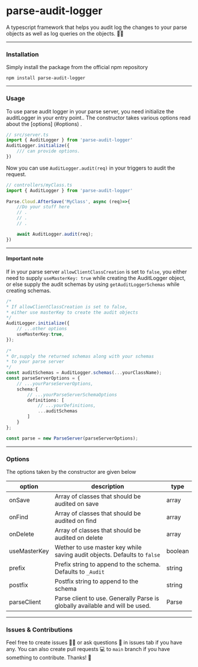 
# parse-audit-logger  

A typescript framework that helps you audit log the changes to your parse objects as well as log queries on the objects. 📕📖

---
###  Installation

Simply install the package from the official npm repository 

```
npm install parse-audit-logger
```
---

### Usage

To use parse audit logger in your parse server, you need initialize the auditLogger in your entry point..
The constructor takes various options read about the [options] (#options) .

```ts
// src/server.ts
import { AuditLogger } from 'parse-audit-logger'
AuditLogger.initialize({
    /// can provide options. 
})
```

Now you can use `AuditLogger.audit(req)` in your triggers to audit the request.

```ts
// controllers/myClass.ts
import { AuditLogger } from 'parse-audit-logger'
    
Parse.Cloud.AfterSave('MyClass', async (req)=>{
    //Do your stuff here
    // .
    // .
    // .

    await AuditLogger.audit(req);
})
``` 

---

#### Important note

If in your parse server `allowClientClassCreation`  is set to `false`, you either need to supply `useMasterKey: true` while creating the AuditLogger object, or else supply the audit schemas by using `getAuditLoggerSchemas` while creating schemas.

```ts
/*
* If allowClientClassCreation is set to false,
* either use masterKey to create the audit objects
*/
AuditLogger.initialize({
    // ...other options
	useMasterKey:true,
});
	
/*
* Or,supply the returned schemas along with your schemas 
* to your parse server
*/ 
const auditSchemas = AuditLogger.schemas(...yourClassName);
const parseServerOptions = {
    // ...yourParseServerOptions,
    schema:{
        // ...yourParseServerSchemaOptions
        definitions: [
            // ...yourDefinitions,
            ...auditSchemas
        ]
    }
};

const parse = new ParseServer(parseServerOptions);
```

---

### Options 

The options taken by the constructor are given below

| option | description | type  |
|--|--|--|
| onSave | Array of classes that should be audited on save |array  |
| onFind | Array of classes that should be audited on find | array |
| onDelete | Array of classes that should be audited on delete | array|
| useMasterKey | Wether to use master key while saving audit objects. Defaults to `false` | boolean |
| prefix | Prefix string to append to the schema. Defaults to `_Audit`|string  |
| postfix | Postfix string to append to the schema | string |
| parseClient | Parse client to use. Generally Parse is globally available and will be used. | Parse  |

---

### Issues & Contributions

Feel free to create issues 😵‍💫 or ask questions 🤨 in issues tab if you have any. You can also create pull requests 💻 to `main` branch if you have something to contribute. Thanks! 🙏 